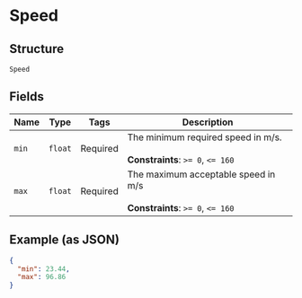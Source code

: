 
# Speed

## Structure

`Speed`

## Fields

| Name | Type | Tags | Description |
|  --- | --- | --- | --- |
| `min` | `float` | Required | The minimum required speed in m/s.<br><br>**Constraints**: `>= 0`, `<= 160` |
| `max` | `float` | Required | The maximum acceptable speed in m/s<br><br>**Constraints**: `>= 0`, `<= 160` |

## Example (as JSON)

```json
{
  "min": 23.44,
  "max": 96.86
}
```

